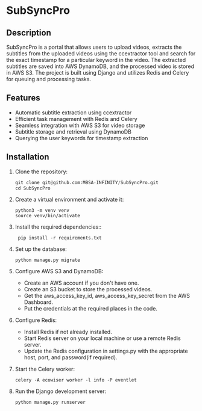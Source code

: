 # SubSyncPro

## Description

 SubSyncPro is a portal that allows users to upload videos, extracts the subtitles from the uploaded videos using the ccextractor tool and search for the exact timestamp for a particular keyword in the video. The extracted subtitles are saved into AWS DynamoDB, and the processed video is stored in AWS S3. The project is built using Django and utilizes Redis and Celery for queuing and processing tasks.

## Features

- Automatic subtitle extraction using ccextractor
- Efficient task management with Redis and Celery
- Seamless integration with AWS S3 for video storage
- Subtitle storage and retrieval using DynamoDB
- Querying the user keywords for timestamp extraction

## Installation

1. Clone the repository:

   ```python
   git clone git@github.com:MBSA-INFINITY/SubSyncPro.git
   cd SubSyncPro
   ```
2. Create a virtual environment and activate it:
   ```shell
   python3 -m venv venv
   source venv/bin/activate
   ```
3. Install the required dependencies::
   ```shell
    pip install -r requirements.txt
   ```
4. Set up the database:
   ```shell 
   python manage.py migrate
   ```
5. Configure AWS S3 and DynamoDB:
   - Create an AWS account if you don't have one.
   - Create an S3 bucket to store the processed videos.
   - Get the aws_access_key_id, aws_access_key_secret from the AWS Dashboard.
   - Put the credentials at the required places in the code.

6. Configure Redis: 
    - Install Redis if not already installed.
    - Start Redis server on your local machine or use a remote Redis server.
    -  Update the Redis configuration in settings.py with the appropriate host, port, and password(if required).

7. Start the Celery worker:
   ```shell
   celery -A ecowiser worker -l info -P eventlet
   ```
   
8. Run the Django development server:
   ```shell
   python manage.py runserver
   ```

